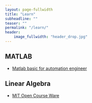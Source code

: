 ```yaml
---
layout: page-fullwidth
title: "Learn"
subheadline: ""
teaser: ""
permalink: "/learn/"
header:
    image_fullwidth: "header_drop.jpg"
---
```


## MATLAB
* [Matlab basic for automation engineer](http://ctms.engin.umich.edu/CTMS/index.php?example=Introduction&section=SystemModeling)

## Linear Algebra
* [MIT Open Course Ware](https://ocw.mit.edu/courses/mathematics/18-06-linear-algebra-spring-2010/video-lectures/)